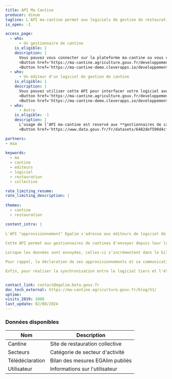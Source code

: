 ```yaml
---
title: API Ma Cantine
producer: dinum
tagline: L'API ma-cantine permet aux logiciels de gestion de restauration collective de s'interfacer avec l'application ma-cantine afin de faciliter la télédéclaration obligatoire de leurs clients.
is_open: -1 

access_page:
  - who:
      - Un gestionnaire de cantine
    is_eligible: 1
    description: |
      Vous pouvez vous connecter sur la plateforme ma-cantine ou vous créer un compte. Pour voir les informations relatives à l'API, cochez l'option "développeur".
      <Button href='https://ma-cantine.agriculture.gouv.fr/developpement-et-apis/' >Ma cantine </Button>
      <Button href='https://ma-cantine-demo.cleverapps.io/developpement-et-apis/' >Plateforme de démo pour les tests </Button>
  - who:
      - Un éditeur d'un logiciel de gestion de cantine
    is_eligible: 1
    description: |
      Vous pouvez utiliser cette API pour interfacer votre logiciel avec la plateforme ma-cantine. Pour voir les informations relatives à l'API, cochez l'option "développeur".
      <Button href='https://ma-cantine.agriculture.gouv.fr/developpement-et-apis/' >Ma cantine </Button>
      <Button href='https://ma-cantine-demo.cleverapps.io/developpement-et-apis/' >Plateforme de démo pour les tests </Button>
  - who:
      - Autre
    is_eligible: -1
    description: |
      L’usage de l’API ma-cantine est reservé aux **gestionnaires de cantines** pour qu'il puissent gérer leurs établissements et effectuer les démarches de suivi d'achats alimentaires.
      <Button href='https://www.data.gouv.fr/fr/datasets/6482def590d4cf8cea3aa33e/#/resources' >Consulter les données ouvertes</Button>

partners: 
- maa
 
keywords:
  - ma
  - cantine
  - editeurs
  - logiciel
  - restauration
  - collective

rate_limiting_resume: 
rate_limiting_description: |
 
themes:
  - cantine
  - restauration

content_intro: |
  
L'API "approvisionnement" Egalim s'adresse aux éditeurs de logiciel de la restauration collective.
  
Cette API permet aux gestionnaires de cantines d'envoyer depuis leur logiciel tiers leurs données d'approvisionnements au format détaillé, à la fréquence de leurs choix, dans le but de réaliser leur déclaration annuelle.

Lorsque les données sont envoyées, celles-ci s'incrémentent dans le bilan de l'année concernée, pour la cantine concerné. Cela permet aux gestionnaires de visualiser ses objectifs Egalim sur le bio et les produits de qualité. Également, ces taux sont directement publié sur sa cantine en ligne afin que ses convives puissent consulter ces informations. 

Pour rappel, la déclaration de ses approvisionnements et sa communication sont obligatoires. 

Enfin, pour réaliser la synchronisation entre le logiciel tiers et l'établissement référencé sur ma cantine, cela se fait via le numéro SIRET. 


contact_link: contact@egalim.beta.gouv.fr
doc_tech_external: https://ma-cantine.agriculture.gouv.fr/blog/51/
uptime: 
visits_2019: 1000
last_update: 02/08/2024
---
```


### Données disponibles

| Nom        |Description                                       |
| ----------- | ------------------------------------------------------------------------------------------------------------------------ |
| Cantine  | Site de restauration collective |
| Secteurs | Catégorie de secteur d'activité   |
| Télédéclaration      | Bilan des mesures EGAlim publiés |
| Utilisateur     | Informations sur l'utilisateur |
